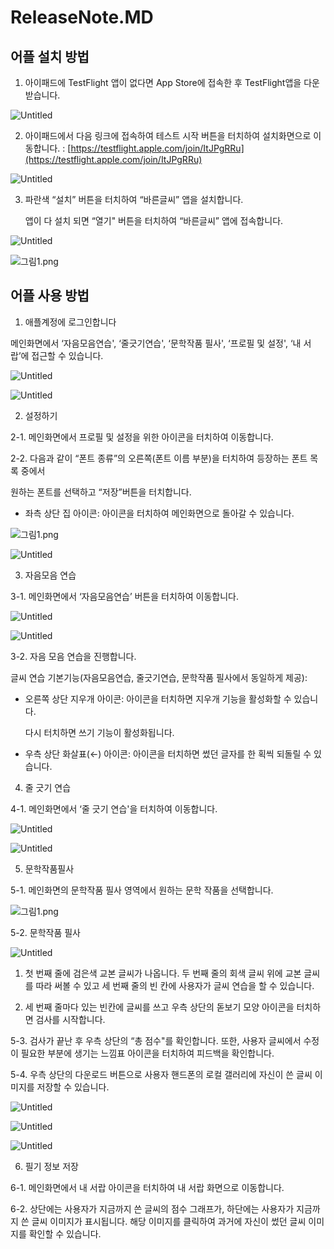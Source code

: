 
# ReleaseNote.MD

## 어플 설치 방법

1. 아이패드에 TestFlight 앱이 없다면 App Store에 접속한 후 TestFlight앱을 다운 받습니다.

![Untitled](https://s3-us-west-2.amazonaws.com/secure.notion-static.com/8d536390-9178-4d7f-a632-cbfd8102281a/Untitled.png)

2. 아이패드에서 다음 링크에 접속하여 테스트 시작 버튼을 터치하여 설치화면으로 이동합니다. : [https://testflight.apple.com/join/ItJPgRRu](https://testflight.apple.com/join/ItJPgRRu) 

![Untitled](https://s3-us-west-2.amazonaws.com/secure.notion-static.com/bb7a32e2-5a42-4faf-85b7-93e74dacc51e/Untitled.png)

3. 파란색 “설치” 버튼을 터치하여 “바른글씨” 앱을 설치합니다. 
    
    앱이 다 설치 되면 “열기" 버튼을 터치하여 “바른글씨” 앱에 접속합니다. 
    

![Untitled](https://s3-us-west-2.amazonaws.com/secure.notion-static.com/ae6218c9-f0ca-45b4-9889-b4e6192b2a85/Untitled.png)

![그림1.png](https://s3-us-west-2.amazonaws.com/secure.notion-static.com/9bfb3038-6312-48eb-9d1c-969650fa9a61/그림1.png)

## 어플 사용 방법

1. 애플계정에 로그인합니다

메인화면에서 ‘자음모음연습', ‘줄긋기연습', ‘문학작품 필사', ‘프로필 및 설정', ‘내 서랍’에 접근할 수 있습니다.

![Untitled](https://s3-us-west-2.amazonaws.com/secure.notion-static.com/12cc6f84-a561-40d2-b3b4-267cd6cbf215/Untitled.png)

![Untitled](https://s3-us-west-2.amazonaws.com/secure.notion-static.com/247ae9bc-bc2e-4faa-9e57-7452ffd9ba5b/Untitled.png)

2. 설정하기

2-1. 메인화면에서 프로필 및 설정을 위한 아이콘을 터치하여 이동합니다.

2-2. 다음과 같이 “폰트 종류”의 오른쪽(폰트 이름 부분)을 터치하여 등장하는 폰트 목록 중에서 

원하는 폰트를 선택하고 “저장”버튼을 터치합니다.

- 좌측 상단 집 아이콘: 아이콘을 터치하여 메인화면으로 돌아갈 수 있습니다.

![그림1.png](https://s3-us-west-2.amazonaws.com/secure.notion-static.com/cd680fbb-83fb-4ae2-a1b9-93cdc97f755b/그림1.png)

![Untitled](https://s3-us-west-2.amazonaws.com/secure.notion-static.com/de1749d3-fedc-4efd-a56b-de2f6175c4fa/Untitled.png)

3. 자음모음 연습

3-1. 메인화면에서 ‘자음모음연습’ 버튼을 터치하여 이동합니다.

![Untitled](https://s3-us-west-2.amazonaws.com/secure.notion-static.com/665751b4-3a90-4b58-9d89-83c9f15e0675/Untitled.png)

![Untitled](https://s3-us-west-2.amazonaws.com/secure.notion-static.com/c9c487d2-1c7d-4ce0-b28a-478496c6abcb/Untitled.png)

3-2.  자음 모음 연습을 진행합니다. 

글씨 연습 기본기능(자음모음연습, 줄긋기연습, 문학작품 필사에서 동일하게 제공):

- 오른쪽 상단 지우개 아이콘: 아이콘을 터치하면 지우개 기능을 활성화할 수 있습니다.
    
    다시 터치하면 쓰기 기능이 활성화됩니다.
    
- 우측 상단 화살표(←) 아이콘: 아이콘을 터치하면 썼던 글자를 한 획씩 되돌릴 수 있습니다.

4. 줄 긋기 연습

4-1. 메인화면에서 ‘줄 긋기 연습'을 터치하여 이동합니다.

![Untitled](https://s3-us-west-2.amazonaws.com/secure.notion-static.com/e4d16e33-18be-4aa8-aa50-ec4dcc4d7a4f/Untitled.png)

![Untitled](https://s3-us-west-2.amazonaws.com/secure.notion-static.com/173c7934-4fe2-44e4-ba6d-1b2f57557024/Untitled.png)

5. 문학작품필사

5-1. 메인화면의 문학작품 필사 영역에서 원하는 문학 작품을 선택합니다.

![그림1.png](https://s3-us-west-2.amazonaws.com/secure.notion-static.com/c78cc717-d2f9-427f-9aad-6fef82979b02/그림1.png)

5-2.  문학작품 필사

![Untitled](https://s3-us-west-2.amazonaws.com/secure.notion-static.com/afcd9223-92d7-4885-a7b8-9b0e6a4066b6/Untitled.png)

1) 첫 번째 줄에 검은색 교본 글씨가 나옵니다. 두 번째 줄의 회색 글씨 위에 교본 글씨를 따라 써볼 수 있고 세 번째 줄의 빈 칸에 사용자가 글씨 연습을 할 수 있습니다. 

2) 세 번째 줄마다 있는 빈칸에 글씨를 쓰고 우측 상단의 돋보기 모양 아이콘을 터치하면 검사를 시작합니다.

5-3. 검사가 끝난 후 우측 상단의 “총 점수"를 확인합니다. 또한, 사용자 글씨에서 수정이 필요한 부분에 생기는 느낌표 아이콘을 터치하여 피드백을 확인합니다.

5-4. 우측 상단의 다운로드 버튼으로 사용자 핸드폰의 로컬 갤러리에 자신이 쓴 글씨 이미지를 저장할 수 있습니다.

![Untitled](https://s3-us-west-2.amazonaws.com/secure.notion-static.com/b96f9dc6-43f5-47e3-9c90-41f008a0438a/Untitled.png)

![Untitled](https://s3-us-west-2.amazonaws.com/secure.notion-static.com/974cf039-5983-414a-a512-0afaef42fad3/Untitled.png)

![Untitled](https://s3-us-west-2.amazonaws.com/secure.notion-static.com/05c74bdc-6a68-4970-a5a1-4a77ea35fe82/Untitled.png)

6. 필기 정보 저장

6-1. 메인화면에서 내 서랍 아이콘을 터치하여 내 서랍 화면으로 이동합니다.

6-2. 상단에는 사용자가 지금까지 쓴 글씨의 점수 그래프가, 하단에는 사용자가 지금까지 쓴 글씨 이미지가 표시됩니다.  해당 이미지를 클릭하여 과거에 자신이 썼던 글씨 이미지를 확인할 수 있습니다.
